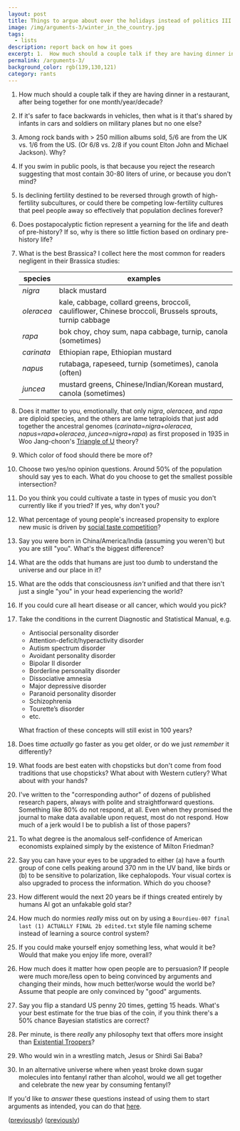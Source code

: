 ```yaml
---
layout: post
title: Things to argue about over the holidays instead of politics III
image: /img/arguments-3/winter_in_the_country.jpg
tags:
  - lists
description: report back on how it goes
excerpt: 1.  How much should a couple talk if they are having dinner in a restaurant, after being together for one month/year/decade? 2. If it's safer to face backwards in vehicles, then what is it that's shared by infants in cars and soldiers on military planes but no one else? 3.  Among rock bands with > 250 million albums sold, 5/6 are from the UK vs. 1/6 from the US. (Or 6/8 vs. 2/8 if you count Elton John and Michael Jackson). Why? 4. If you swim in public pools, is that because you reject the research suggesting that most contain 30-80 liters of urine, or because you don't mind?
permalink: /arguments-3/
background_color: rgb(139,130,121)
category: rants
---
```


1.  How much should a couple talk if they are having dinner in a restaurant, after being together for one month/year/decade?

2. If it's safer to face backwards in vehicles, then what is it that's shared by infants in cars and soldiers on military planes but no one else?

3.  Among rock bands with > 250 million albums sold, 5/6 are from the UK vs. 1/6 from the US. (Or 6/8 vs. 2/8 if you count Elton John and Michael Jackson). Why?

4. If you swim in public pools, is that because you reject the research suggesting that most contain 30-80 liters of urine, or because you don't mind?

5. Is declining fertility destined to be reversed through growth of high-fertility subcultures, or could there be competing low-fertility cultures that peel people away so effectively that population declines forever?

6. Does postapocalyptic fiction represent a yearning for the life and death of pre-history? If so, why is there so little fiction based on ordinary pre-history life?

7. What is the best Brassica? I collect here the most common for readers negligent in their Brassica studies:
  
    | species    | examples                                                                                                 |
    | ---------- | -------------------------------------------------------------------------------------------------------- |
    | *nigra*    | black mustard                                                                                            |
    | *oleracea* | kale, cabbage, collard greens, broccoli, cauliflower, Chinese broccoli, Brussels sprouts, turnip cabbage |
    | *rapa*     | bok choy, choy sum, napa cabbage, turnip, canola (sometimes)                                             |
    | *carinata* | Ethiopian rape, Ethiopian mustard                                                                        |
    | *napus*    | rutabaga, rapeseed, turnip (sometimes), canola (often)                                                   |
    | *juncea*   | mustard greens, Chinese/Indian/Korean mustard, canola (sometimes)                                        |

8. Does it matter to you, emotionally, that only *nigra*, *oleracea*, and *rapa* are diploid species, and the others are lame tetraploids that just add together the ancestral genomes (*carinata*=*nigra*+*oleracea*, *napus*=*rapa*+*oleracea*, *juncea*=*nigra*+*rapa*) as first proposed in 1935 in Woo Jang-choon's [Triangle of U](https://en.wikipedia.org/wiki/Triangle_of_U) theory?

9. Which color of food should there be more of?

10. Choose two yes/no opinion questions. Around 50% of the population should say yes to each. What do you choose to get the smallest possible intersection?

11. Do you think you could cultivate a taste in types of music you don't currently like if you tried? If yes, why don't you?

12. What percentage of young people's increased propensity to explore new music is driven by [social taste competition](https://dynomight.net/taste-games/)?

13. Say you were born in China/America/India (assuming you weren't) but you are still "you". What's the biggest difference?

14. What are the odds that humans are just too dumb to understand the universe and our place in it?

15. What are the odds that consciousness *isn't* unified and that there isn't just a single "you" in your head experiencing the world?

16. If you could cure all heart disease or all cancer, which would you pick?

17. Take the conditions in the current Diagnostic and Statistical Manual, e.g.

	* Antisocial personality disorder
	* Attention-deficit/hyperactivity disorder
	* Autism spectrum disorder
	* Avoidant personality disorder
	* Bipolar II disorder
	* Borderline personality disorder
	* Dissociative amnesia
	* Major depressive disorder
	* Paranoid personality disorder
	* Schizophrenia
	* Tourette’s disorder
	* etc.

	What fraction of these concepts will still exist in 100 years?

18. Does time *actually* go faster as you get older, or do we just *remember* it differently?

19. What foods are best eaten with chopsticks but don't come from food traditions that use chopsticks? What about with Western cutlery? What about with your hands?

20. I've written to the "corresponding author" of dozens of published research papers, always with polite and straightforward questions. Something like 80% do not respond, at all. Even when they promised the journal to make data available upon request, most do not respond. How much of a jerk would I be to publish a list of those papers?

21. To what degree is the anomalous self-confidence of American economists explained simply by the existence of Milton Friedman?

22. Say you can have your eyes to be upgraded to either (a) have a fourth group of cone cells peaking around 370 nm in the UV band, like birds or (b) to be sensitive to polarization, like cephalopods. Your visual cortex is also upgraded to process the information. Which do you choose?

23. How different would the next 20 years be if things created entirely by humans AI got an unfakable gold star?

24. How much do normies *really* miss out on by using a `Bourdieu-007 final last (1) ACTUALLY FINAL 2b edited.txt` style file naming scheme instead of learning a source control system?

25. If you could make yourself enjoy something less, what would it be? Would that make you enjoy life more, overall?

26. How much does it matter how open people are to persuasion? If people were much more/less open to being convinced by arguments and changing their minds, how much better/worse would the world be? Assume that people are only convinced by "good" arguments.

27. Say you flip a standard US penny 20 times, getting 15 heads. What's your best estimate for the true bias of the coin, if you think there's a 50% chance Bayesian statistics are correct?

28. Per minute, is there *really* any philosophy text that offers more insight than [Existential Troopers](https://www.youtube.com/watch?v=gKppwACQ-qk)?

29. Who would win in a wrestling match, Jesus or Shirdi Sai Baba?

30. In an alternative universe where when yeast broke down sugar molecules into fentanyl rather than alcohol, would we all get together and celebrate the new year by consuming fentanyl?

If you'd like to *answer* these questions instead of using them to start arguments as intended, you can do that [here](https://cryptpad.fr/form/#/2/form/view/eDTgUL5fanUxLyS6SWLDmU3mOFSYbMHYkW5aASHA+-8/).

([previously](https://dynomight.net/arguments/)) ([previously](https://dynomight.net/arguments-2/))
